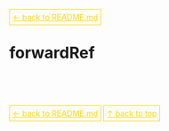 <a href='../../README.md' id='top' style='border: 1px solid gold; padding: 5px; color: gold'>← back to README.md</a>

# forwardRef

<br/>
<br/>
<br/>

<a href='../../README.md' id='top' style='border: 1px solid gold; padding: 5px; color: gold'>← back to README.md</a>
<a href='#top' style='border: 1px solid gold; padding: 5px; color: gold'>↑ back to top</a>
